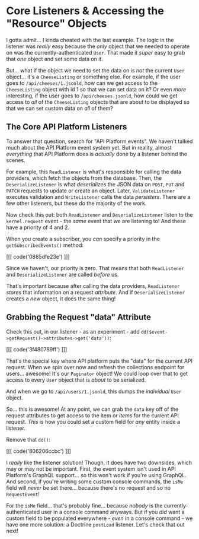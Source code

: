 # Core Listeners & Accessing the "Resource" Objects

I gotta admit... I kinda cheated with the last example. The logic in the listener
was *really* easy because the *only* object that we needed to operate on was the
currently-authenticated `User`. That made it *super* easy to grab that *one*
object and set some data on it.

But... what if the object we need to set the data on is *not* the current `User`
object... it's a `CheeseListing` or something else. For example, if the user goes
to `/api/cheeses/1.jsonld`, how can we get access to the `CheeseListing` object
with id 1 so that we can set data on it? Or even *more* interesting, if the user
goes to `/api/cheeses.jsonld`, how could we get access to *all* of the
`CheeseListing` objects that are about to be displayed so that we can set custom
data on *all* of them?

## The Core API Platform Listeners

To answer that question, search for "API Platform events". We haven't talked much
about the API Platform event system yet. But in reality, almost *everything*
that API Platform does is *actually* done by a listener behind the scenes.

For example, this `ReadListener` is what's responsible for calling the data
providers, which fetch the objects from the database. Then, the
`DeserializeListener` is what *deserializes* the JSON data on `POST`, `PUT` and
`PATCH` requests to update or create an object. Later, `ValidateListener` executes
validation and `WriteListener` calls the data *persisters*. There are a few other
listeners, but these do the majority of the work.

Now check this out: both `ReadListener` and `DeserializeListener` listen to
the `kernel.request` event - the *same* event that *we* are listening to! And
these have a priority of 4 and 2.

When you create a subscriber, you *can* specify a priority in the
`getSubscribedEvents()` method:

[[[ code('0885dfe23e') ]]]

Since we haven't, our priority is zero. That means that both `ReadListener` and
`DeserializeListener` are called *before* us.

That's important because after calling the data providers, `ReadListener` *stores*
that information on a request *attribute*. And if `DeserializeListener` creates
a *new* object, it does the same thing!

## Grabbing the Request "data" Attribute

Check this out, in our listener - as an experiment - add
`dd($event->getRequest()->attributes->get('data'))`:

[[[ code('3f480789ff') ]]]

That's the special key where API platform puts the "data" for the current API
request. When we spin over now and refresh the collections endpoint for users...
awesome! It's our `Paginator` object! We could loop over that to get access to
every `User` object that is *about* to be serialized.

And when we go to `/api/users/1.jsonld`, this dumps the *individual* `User` object.

So... this is awesome! At any point, we can grab the `data` key off of the request
attributes to get access to the item or *items* for the current API request.
*This* is how you could set a custom field for *any* entity inside a listener.

Remove that `dd()`:

[[[ code('806206ccbc') ]]]

I *really* like the listener solution! Though, it does have two downsides, which
may or may not be important. First, the event system isn't used in API Platform's
GraphQL support... so this won't work if you're using GraphQL. And second, if
you're writing some custom console commands, the `isMe` field will *never* be
set there... because there's no request and so no `RequestEvent`!

For the `isMe` field... that's probably fine... because *nobody* is the
currently-authenticated user in a console command anyways. But if you *did*
want a custom field to be populated everywhere - *even* in a console command - we
have one more solution: a Doctrine `postLoad` listener. Let's check that out next!
